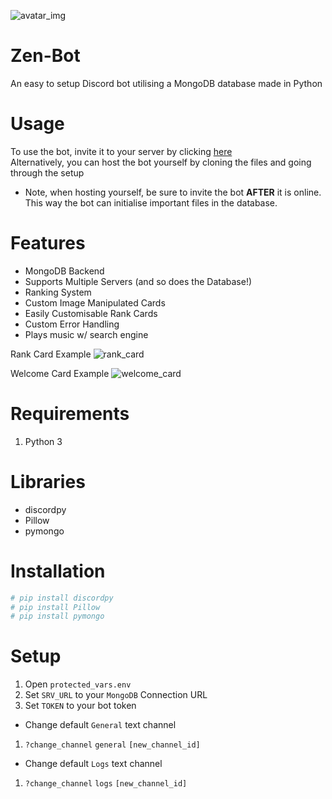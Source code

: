 ![avatar_img](https://cdn.discordapp.com/attachments/833503537479942155/841478093469646898/0caa50361b97c59a9899a37abb0c31b3.png)

# Zen-Bot
An easy to setup Discord bot utilising a MongoDB database made in Python <br>

# Usage
To use the bot, invite it to your server by clicking [here](https://discord.com/api/oauth2/authorize?client_id=813239350702637058&permissions=8&scope=bot) <br>
Alternatively, you can host the bot yourself by cloning the files and going through the setup  
- Note, when hosting yourself, be sure to invite the bot <b>AFTER</b> it is online. This way the bot can initialise important files in the database.

# Features 
- MongoDB Backend 
- Supports Multiple Servers (and so does the Database!)
- Ranking System
- Custom Image Manipulated Cards 
- Easily Customisable Rank Cards 
- Custom Error Handling 
- Plays music w/ search engine 

Rank Card Example
![rank_card](https://cdn.discordapp.com/attachments/665771066085474346/840510892516704296/card_temp-1.png)

Welcome Card Example
![welcome_card](https://cdn.discordapp.com/attachments/665771066085474346/840511453454532648/temp_welcome.png)
# Requirements 
1. Python 3

# Libraries 
- discordpy 
- Pillow 
- pymongo

# Installation 
```py
# pip install discordpy 
# pip install Pillow
# pip install pymongo 
```

# Setup
1. Open `protected_vars.env`
2. Set `SRV_URL` to your `MongoDB` Connection URL 
3. Set `TOKEN` to your bot token 

- Change default `General` text channel 
1. `?change_channel` `general` `[new_channel_id]`

- Change default `Logs` text channel 
1. `?change_channel` `logs` `[new_channel_id]`




